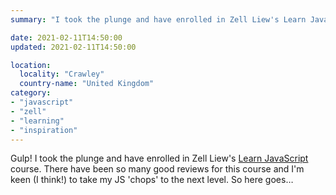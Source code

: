 ```yaml
---
summary: "I took the plunge and have enrolled in Zell Liew's Learn JavaScript course."

date: 2021-02-11T14:50:00
updated: 2021-02-11T14:50:00

location:
  locality: "Crawley"
  country-name: "United Kingdom"
category:
- "javascript"
- "zell"
- "learning"
- "inspiration"
---
```


Gulp! I took the plunge and have enrolled in Zell Liew's [Learn JavaScript](https://learnjavascript.today/) course. There have been so many good reviews for this course and I'm keen (I think!) to take my JS 'chops' to the next level. So here goes&hellip;
